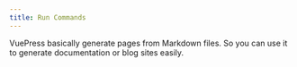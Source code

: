 ```yaml
---
title: Run Commands
---
```


VuePress basically generate pages from Markdown files. So you can use it to generate documentation or blog sites easily.
